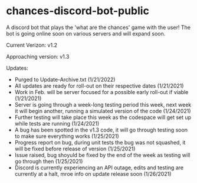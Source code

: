 # chances-discord-bot-public
A discord bot that plays the 'what are the chances' game with the user! The bot is going online soon on various servers and will expand soon.

Current Verizon: v1.2

Approaching version: v1.3

Updates:
- Purged to Update-Archive.txt (1/21/2022)
- All updates are ready for roll-out on their respective dates (1/21/2021)
- Work in Feb. will be server focused for a possible early roll-out if viable (1/21/2021)
- Server is going through a week-long testing period this week, next week it will begin another, running a simulated version of the code (1/24/2021)
- Further testing will take place this week as the codespace will get set up while tests are running (1/24/2021)
- A bug has been spotted in the v1.3 code, it will go through testing soon to make sure everything works (1/25/2021)
- Progress report on bug, during unit tests the bug was not squashed, it will be fixed before release of version (1/25/2021)
- Issue raised, bug shoyuld be fixed by the end of the week as testing will go through then (1/25/2021)
- Discord is currently experiencing an API outage, edits and testing are currently at a halt, mroe info on update release soon (1/26/2021)
